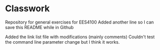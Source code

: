 # Classwork
Repository for general exercises for EES4100
Added another line so I can save this README while in Github


Added the link list file with modifications (mainly comments)
Couldn't test the command line parameter change but I think it works.
